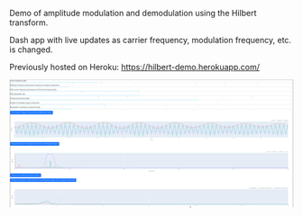 
Demo of amplitude modulation and demodulation using the Hilbert transform.

Dash app with live updates as carrier frequency, modulation frequency, etc. is changed.

Previously hosted on Heroku: https://hilbert-demo.herokuapp.com/

![Image Alt Text](demo.png)

